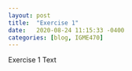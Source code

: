 ```yaml
---
layout: post
title:  "Exercise 1"
date:   2020-08-24 11:15:33 -0400
categories: [blog, IGME470]
---
```


Exercise 1 Text

<!--more-->
